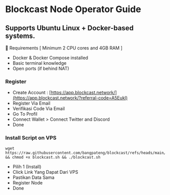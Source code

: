 # Blockcast Node Operator Guide

## Supports Ubuntu Linux + Docker-based systems.
🔧 Requirements [ Minimum 2 CPU cores and 4GB RAM ]

- Docker & Docker Compose installed
- Basic terminal knowledge
- Open ports (if behind NAT)

### Register

- Create Account : [https://app.blockcast.network/](https://app.blockcast.network/?referral-code=A5Eukl)
- Register Via Email
- Verifikasi Code Via Email
- Go To Profil
- Connect Wallet > Connect Twitter and Discord
- Done

### Install Script on VPS

```
wget https://raw.githubusercontent.com/bangpateng/blockcast/refs/heads/main/blockcast.sh && chmod +x blockcast.sh && ./blockcast.sh
```
- Pilih 1 (Install)
- Click Link Yang Dapat Dari VPS
- Pastikan Data Sama
- Register Node
- Done


